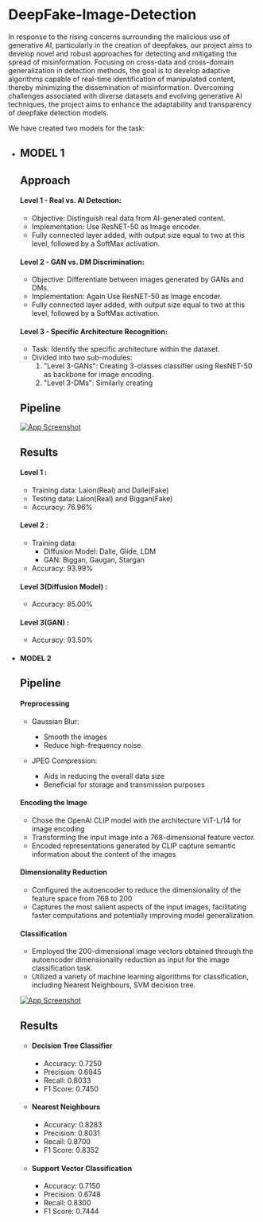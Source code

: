 # DeepFake-Image-Detection

In response to the rising concerns surrounding the malicious use of generative AI, particularly in the creation of deepfakes, our project aims to develop novel and robust approaches for detecting and mitigating the spread of misinformation. Focusing on cross-data and cross-domain generalization in detection methods, the goal is to develop adaptive algorithms capable of real-time identification of manipulated content, thereby minimizing the dissemination of misinformation. Overcoming challenges associated with diverse datasets and evolving generative AI techniques, the project aims to enhance the adaptability and transparency of deepfake detection models. 

We have created two models for the task:

- ## MODEL 1

    ## Approach

    #### Level 1 - Real vs. AI Detection:
    - Objective: Distinguish real data from AI-generated content.
    - Implementation: Use ResNET-50 as Image encoder.
    - Fully connected layer added, with output size equal to two at this level, followed by a SoftMax activation.

    #### Level 2 - GAN vs. DM Discrimination:
    - Objective: Differentiate between images generated by GANs and DMs.
    - Implementation: Again Use ResNET-50 as Image encoder.
    - Fully connected layer added, with output size equal to two at this level, followed by a SoftMax activation.


    #### Level 3 - Specific Architecture Recognition:
    - Task: Identify the specific architecture within the dataset.
    - Divided into two sub-modules:
        1. "Level 3-GANs": Creating 3-classes classifier using ResNET-50 as backbone for image encoding.
        2. "Level 3-DMs": Similarly creating 
    ## Pipeline

    [![App Screenshot](https://drive.google.com/uc?id=1JghafLAkzn1omzVsunzSPXZ1OOgmMmAw)](https://drive.google.com/file/d/1JghafLAkzn1omzVsunzSPXZ1OOgmMmAw/preview)


    ## Results

    #### Level 1 :
    - Training data: Laion(Real) and Dalle(Fake)
    - Testing data: Laion(Real) and Biggan(Fake)
    - Accuracy: 76.96%

    #### Level 2 :
    - Training data:
        - Diffusion Model: Dalle, Glide, LDM
        -  GAN: Biggan, Gaugan, Stargan
    - Accuracy: 93.99%

    #### Level 3(Diffusion Model) :
    - Accuracy: 85.00%

    #### Level 3(GAN) :
    - Accuracy: 93.50%


- #### MODEL 2
  
    ## Pipeline

    #### Preprocessing
    - Gaussian Blur: 
        - Smooth the images
        - Reduce high-frequency noise.

    - JPEG Compression:
        - Aids in reducing the overall data size
        -  Beneficial for storage and transmission purposes

    #### Encoding the Image
    - Chose the OpenAI CLIP model with the architecture ViT-L/14 for image encoding
    - Transforming the input image into a 768-dimensional feature vector.
    -  Encoded representations generated by CLIP capture semantic information about the content of the images


    ####  Dimensionality Reduction
    - Configured the autoencoder to reduce the dimensionality of the feature space from 768 to 200
    - Captures the most salient aspects of the input images, facilitating faster computations and potentially improving model generalization.

    ####  Classification
    - Employed the 200-dimensional image vectors obtained through the autoencoder dimensionality reduction as input for the image classification task.
    - Utilized a variety of machine learning algorithms for classification, including Nearest Neighbours, SVM decision tree.

    [![App Screenshot](https://drive.google.com/uc?id=1KE6mpSnRcyEQU4WUZpx2nzgdTMDqowWr)](https://drive.google.com/file/d/1KE6mpSnRcyEQU4WUZpx2nzgdTMDqowWr/preview)


    ## Results
    - #### Decision Tree Classifier
        - Accuracy: 0.7250
        - Precision: 0.6945
        - Recall: 0.8033
        - F1 Score: 0.7450
    - #### Nearest Neighbours
        - Accuracy: 0.8283
        - Precision: 0.8031
        - Recall: 0.8700
        - F1 Score: 0.8352
    - #### Support Vector Classification
        - Accuracy: 0.7150
        - Precision: 0.6748
        - Recall: 0.8300
        - F1 Score: 0.7444

